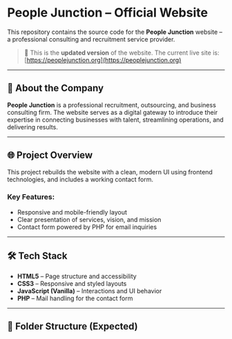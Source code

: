 # People Junction – Official Website

This repository contains the source code for the **People Junction** website – a professional consulting and recruitment service provider.

> 🔄 This is the **updated version** of the website. The current live site is:  
> [https://peoplejunction.org](https://peoplejunction.org)

---

## 🧾 About the Company

**People Junction** is a professional recruitment, outsourcing, and business consulting firm. The website serves as a digital gateway to introduce their expertise in connecting businesses with talent, streamlining operations, and delivering results.

---

## 🌐 Project Overview

This project rebuilds the website with a clean, modern UI using frontend technologies, and includes a working contact form.

### Key Features:
- Responsive and mobile-friendly layout
- Clear presentation of services, vision, and mission
- Contact form powered by PHP for email inquiries

---

## 🛠️ Tech Stack

- **HTML5** – Page structure and accessibility
- **CSS3** – Responsive and styled layouts
- **JavaScript (Vanilla)** – Interactions and UI behavior
- **PHP** – Mail handling for the contact form

---

## 📁 Folder Structure (Expected)

